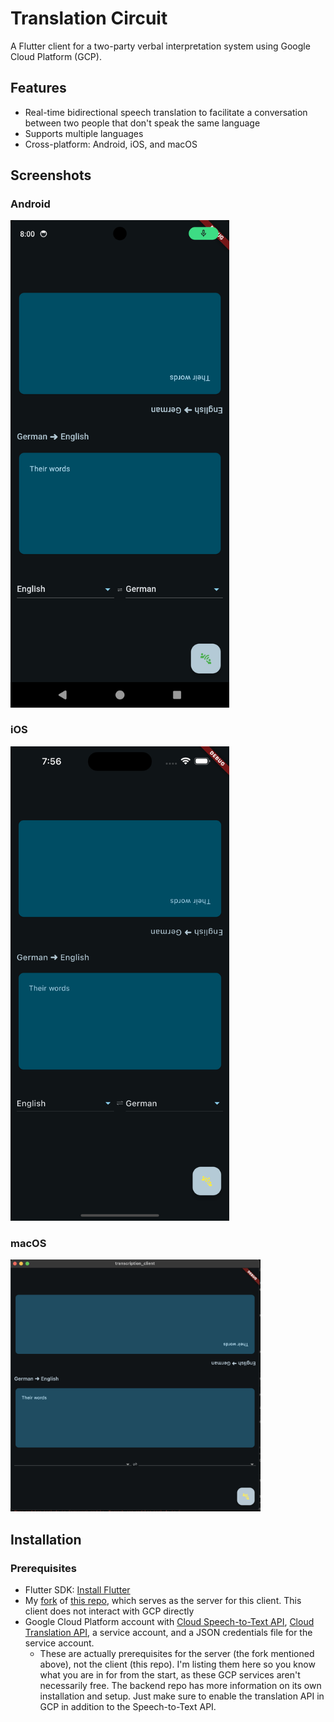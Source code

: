# Translation Circuit

A Flutter client for a two-party verbal interpretation system using Google Cloud Platform (GCP).

## Features

- Real-time bidirectional speech translation to facilitate a conversation between two people that don't speak the same language
- Supports multiple languages
- Cross-platform: Android, iOS, and macOS

## Screenshots

### Android
<img src="screenshots/android.png" alt="Android Screenshot" width="350"/>

### iOS
<img src="screenshots/iOS.png" alt="iOS Screenshot" width="350"/>

### macOS
<img src="screenshots/macOS.png" alt="macOS Screenshot" width="400"/>

## Installation

### Prerequisites

- Flutter SDK: [Install Flutter](https://flutter.dev/docs/get-started/install)
- My [fork](https://github.com/critt/transcription_service) of [this repo](saharmor/realtime-transcription-playground), which serves as the server for this client. This client does not interact with GCP directly
- Google Cloud Platform account with [Cloud Speech-to-Text API](https://cloud.google.com/speech-to-text/?hl=en), [Cloud Translation API](https://cloud.google.com/translate?hl=en), a service account, and a JSON credentials file for the service account.
    - These are actually prerequisites for the server (the fork mentioned above), not the client (this repo). I'm listing them here so you know what you are in for from the start, as these GCP services aren't necessarily free. The backend repo has more information on its own installation and setup. Just make sure to enable the translation API in GCP in addition to the Speech-to-Text API.